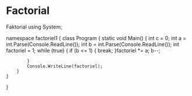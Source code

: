 # Factorial
Faktorial
using System;

namespace factoriel1
{
    class Program
    {
        static void Main()
        {
		int c = 0;
            int a = int.Parse(Console.ReadLine());
            int b = int.Parse(Console.ReadLine());
            int factoriel = 1;
            while (true)
            {
                if (b <= 1)
                {
                    break;
                }factoriel *= a;
                b--;

            }
            Console.WriteLine(factoriel);
        }
    }
}
